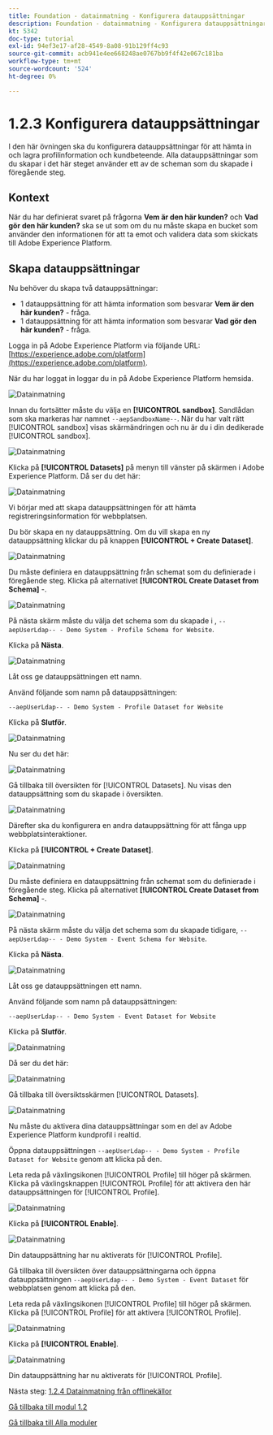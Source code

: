 ```yaml
---
title: Foundation - datainmatning - Konfigurera datauppsättningar
description: Foundation - datainmatning - Konfigurera datauppsättningar
kt: 5342
doc-type: tutorial
exl-id: 94ef3e17-af28-4549-8a08-91b129ff4c93
source-git-commit: acb941e4ee668248ae0767bb9f4f42e067c181ba
workflow-type: tm+mt
source-wordcount: '524'
ht-degree: 0%

---
```


# 1.2.3 Konfigurera datauppsättningar

I den här övningen ska du konfigurera datauppsättningar för att hämta in och lagra profilinformation och kundbeteende. Alla datauppsättningar som du skapar i det här steget använder ett av de scheman som du skapade i föregående steg.

## Kontext

När du har definierat svaret på frågorna **Vem är den här kunden?** och **Vad gör den här kunden?** ska se ut som om du nu måste skapa en bucket som använder den informationen för att ta emot och validera data som skickats till Adobe Experience Platform.

## Skapa datauppsättningar

Nu behöver du skapa två datauppsättningar:

- 1 datauppsättning för att hämta information som besvarar **Vem är den här kunden?** - fråga.
- 1 datauppsättning för att hämta information som besvarar **Vad gör den här kunden?** - fråga.

Logga in på Adobe Experience Platform via följande URL: [https://experience.adobe.com/platform](https://experience.adobe.com/platform).

När du har loggat in loggar du in på Adobe Experience Platform hemsida.

![Datainmatning](./images/home.png)

Innan du fortsätter måste du välja en **[!UICONTROL sandbox]**. Sandlådan som ska markeras har namnet ``--aepSandboxName--``. När du har valt rätt [!UICONTROL sandbox] visas skärmändringen och nu är du i din dedikerade [!UICONTROL sandbox].

![Datainmatning](./images/sb1.png)

Klicka på **[!UICONTROL Datasets]** på menyn till vänster på skärmen i Adobe Experience Platform.  Då ser du det här:

![Datainmatning](./images/menudatasets.png)

Vi börjar med att skapa datauppsättningen för att hämta registreringsinformation för webbplatsen.

Du bör skapa en ny datauppsättning. Om du vill skapa en ny datauppsättning klickar du på knappen **[!UICONTROL + Create Dataset]**.

![Datainmatning](./images/createdataset.png)

Du måste definiera en datauppsättning från schemat som du definierade i föregående steg. Klicka på alternativet **[!UICONTROL Create Dataset from Schema]** -.

![Datainmatning](./images/datasetfromschema.png)

På nästa skärm måste du välja det schema som du skapade i , `--aepUserLdap-- - Demo System - Profile Schema for Website`.

Klicka på **Nästa**.

![Datainmatning](./images/schemaselection.png)

Låt oss ge datauppsättningen ett namn.

Använd följande som namn på datauppsättningen:

`--aepUserLdap-- - Demo System - Profile Dataset for Website`

Klicka på **Slutför**.

![Datainmatning](./images/datasetname.png)

Nu ser du det här:

![Datainmatning](./images/dsoverview1.png)

Gå tillbaka till översikten för [!UICONTROL Datasets]. Nu visas den datauppsättning som du skapade i översikten.

![Datainmatning](./images/dsoverview2.png)

Därefter ska du konfigurera en andra datauppsättning för att fånga upp webbplatsinteraktioner.

Klicka på **[!UICONTROL + Create Dataset]**.

![Datainmatning](./images/createdataset.png)


Du måste definiera en datauppsättning från schemat som du definierade i föregående steg. Klicka på alternativet **[!UICONTROL Create Dataset from Schema]** -.

![Datainmatning](./images/datasetfromschema.png)

På nästa skärm måste du välja det schema som du skapade tidigare, `--aepUserLdap-- - Demo System - Event Schema for Website`.

Klicka på **Nästa**.

![Datainmatning](./images/schemaselectionee.png)

Låt oss ge datauppsättningen ett namn.

Använd följande som namn på datauppsättningen:

`--aepUserLdap-- - Demo System - Event Dataset for Website`

Klicka på **Slutför**.

![Datainmatning](./images/datasetnameee.png)

Då ser du det här:

![Datainmatning](./images/finish1ee.png)

Gå tillbaka till översiktsskärmen [!UICONTROL Datasets].

![Datainmatning](./images/datasetsoverview.png)

Nu måste du aktivera dina datauppsättningar som en del av Adobe Experience Platform kundprofil i realtid.

Öppna datauppsättningen `--aepUserLdap-- - Demo System - Profile Dataset for Website` genom att klicka på den.

Leta reda på växlingsikonen [!UICONTROL Profile] till höger på skärmen.
Klicka på växlingsknappen [!UICONTROL Profile] för att aktivera den här datauppsättningen för [!UICONTROL Profile].

![Datainmatning](./images/ds1.png)

Klicka på **[!UICONTROL Enable]**.

![Datainmatning](./images/ds3.png)

Din datauppsättning har nu aktiverats för [!UICONTROL Profile].

Gå tillbaka till översikten över datauppsättningarna och öppna datauppsättningen `--aepUserLdap-- - Demo System - Event Dataset` för webbplatsen genom att klicka på den.

Leta reda på växlingsikonen [!UICONTROL Profile] till höger på skärmen. Klicka på [!UICONTROL Profile] för att aktivera [!UICONTROL Profile].

![Datainmatning](./images/ds4.png)

Klicka på **[!UICONTROL Enable]**.

![Datainmatning](./images/ds5.png)

Din datauppsättning har nu aktiverats för [!UICONTROL Profile].

Nästa steg: [1.2.4 Datainmatning från offlinekällor](./ex4.md)

[Gå tillbaka till modul 1.2](./data-ingestion.md)

[Gå tillbaka till Alla moduler](../../../overview.md)
